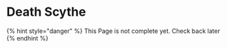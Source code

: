 # Death Scythe

{% hint style="danger" %}
This Page is not complete yet. Check back later
{% endhint %}

